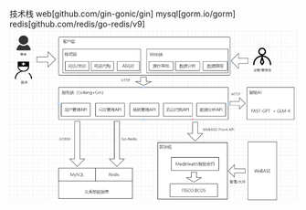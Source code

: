 ##
技术栈
web[github.com/gin-gonic/gin]
mysql[gorm.io/gorm]
redis[github.com/redis/go-redis/v9]
![img.png](asset/img/img.png)
